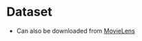 # Dataset

- Can also be downloaded from [MovieLens](https://grouplens.org/datasets/movielens/latest/)

